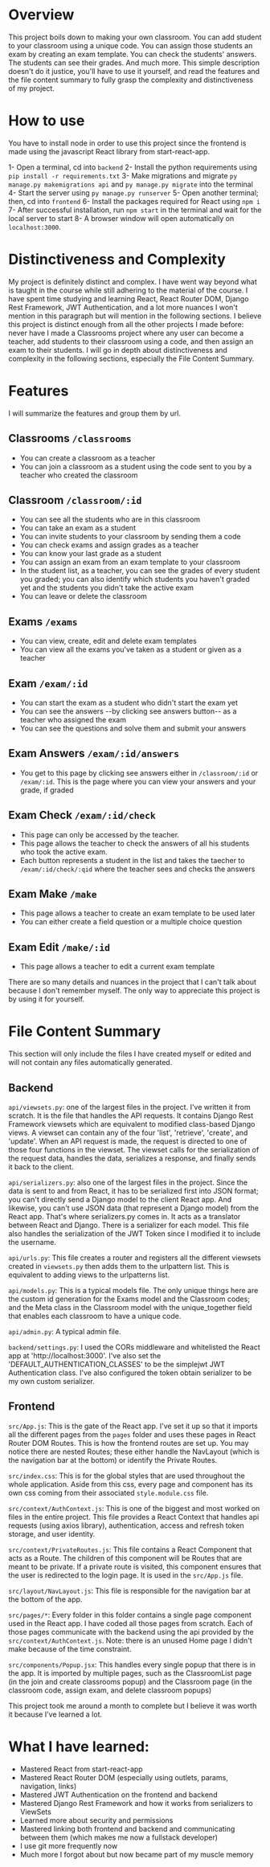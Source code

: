 # Overview

This project boils down to making your own classroom. You can add student to your classroom using a unique code. You can assign those students an exam by creating an exam template. You can check the students' answers. The students can see their grades. And much more. This simple description doesn't do it justice, you'll have to use it yourself, and read the features and the file content summary to fully grasp the complexity and distinctiveness of my project.

# How to use

You have to install node in order to use this project since the frontend is made using the javascript React library from start-react-app.

1- Open a terminal, cd into `backend`
2- Install the python requirements using `pip install -r requirements.txt`
3- Make migrations and migrate `py manage.py makemigrations api` and `py manage.py migrate` into the terminal
4- Start the server using `py manage.py runserver`
5- Open another terminal; then, cd into `frontend`
6- Install the packages required for React using `npm i`
7- After successful installation, run `npm start` in the terminal and wait for the local server to start
8- A browser window will open automatically on `localhost:3000`.

# Distinctiveness and Complexity

My project is definitely distinct and complex. I have went way beyond what is taught in the course while still adhering to the material of the course. I have spent time studying and learning React, React Router DOM, Django Rest Framework, JWT Authentication, and a lot more nuances I won't mention in this paragraph but will mention in the following sections. I believe this project is distinct enough from all the other projects I made before: never have I made a Classrooms project where any user can become a teacher, add students to their classroom using a code, and then assign an exam to their students. I will go in depth about distinctiveness and complexity in the following sections, especially the File Content Summary.

# Features

I will summarize the features and group them by url.

## Classrooms `/classrooms`

- You can create a classroom as a teacher
- You can join a classroom as a student using the code sent to you by a teacher who created the classroom

## Classroom `/classroom/:id`

- You can see all the students who are in this classroom
- You can take an exam as a student
- You can invite students to your classroom by sending them a code
- You can check exams and assign grades as a teacher
- You can know your last grade as a student
- You can assign an exam from an exam template to your classroom
- In the student list, as a teacher, you can see the grades of every student you graded; you can also identify which students you haven't graded yet and the students you didn't take the active exam
- You can leave or delete the classroom

## Exams `/exams`

- You can view, create, edit and delete exam templates
- You can view all the exams you've taken as a student or given as a teacher

## Exam `/exam/:id`

- You can start the exam as a student who didn't start the exam yet
- You can see the answers --by clicking see answers button-- as a teacher who assigned the exam
- You can see the questions and solve them and submit your answers

## Exam Answers `/exam/:id/answers`

- You get to this page by clicking see answers either in `/classroom/:id` or `/exam/:id`. This is the page where you can view your answers and your grade, if graded

## Exam Check `/exam/:id/check`

- This page can only be accessed by the teacher.
- This page allows the teacher to check the answers of all his students who took the active exam.
- Each button represents a student in the list and takes the taecher to `/exam/:id/check/:qid` where the teacher sees and checks the answers

## Exam Make `/make`

- This page allows a teacher to create an exam template to be used later
- You can either create a field question or a multiple choice question

## Exam Edit `/make/:id`

- This page allows a teacher to edit a current exam template

There are so many details and nuances in the project that I can't talk about because I don't remember myself. The only way to appreciate this project is by using it for yourself.

# File Content Summary

This section will only include the files I have created myself or edited and will not contain any files automatically generated.

## Backend

`api/viewsets.py`: one of the largest files in the project. I've written it from scratch. It is the file that handles the API requests. It contains Django Rest Framework viewsets which are equivalent to modified class-based Django views. A viewset can contain any of the four 'list', 'retrieve', 'create', and 'update'. When an API request is made, the request is directed to one of those four functions in the viewset. The viewset calls for the serialization of the request data, handles the data, serializes a response, and finally sends it back to the client.

`api/serializers.py`: also one of the largest files in the project. Since the data is sent to and from React, it has to be serialized first into JSON format; you can't directly send a Django model to the client React app. And likewise, you can't use JSON data (that represent a Django model) from the React app. That's where serializers.py comes in. It acts as a translator between React and Django. There is a serializer for each model. This file also handles the serialization of the JWT Token since I modified it to include the username.

`api/urls.py`: This file creates a router and registers all the different viewsets created in `viewsets.py` then adds them to the urlpattern list. This is equivalent to adding views to the urlpatterns list.

`api/models.py`: This is a typical models file. The only unique things here are the custom id generation for the Exams model and the Classroom codes; and the Meta class in the Classroom model with the unique_together field that enables each classroom to have a unique code.

`api/admin.py`: A typical admin file.

`backend/settings.py`: I used the CORs middleware and whitelisted the React app at 'http://localhost:3000'. I've also set the 'DEFAULT_AUTHENTICATION_CLASSES' to be the simplejwt JWT Authentication class. I've also configured the token obtain serializer to be my own custom serializer.

## Frontend

`src/App.js`: This is the gate of the React app. I've set it up so that it imports all the different pages from the `pages` folder and uses these pages in React Router DOM Routes. This is how the frontend routes are set up. You may notice there are nested Routes; these either handle the NavLayout (which is the navigation bar at the bottom) or identify the Private Routes.

`src/index.css`: This is for the global styles that are used throughout the whole application. Aside from this css, every page and component has its own css coming from their associated `style.module.css` file.

`src/context/AuthContext.js`: This is one of the biggest and most worked on files in the entire project. This file provides a React Context that handles api requests (using axios library), authentication, access and refresh token storage, and user identity.

`src/context/PrivateRoutes.js`: This file contains a React Component that acts as a Route. The children of this component will be Routes that are meant to be private. If a private route is visited, this component ensures that the user is redirected to the login page. It is used in the `src/App.js` file.

`src/layout/NavLayout.js`: This file is responsible for the navigation bar at the bottom of the app.

`src/pages/*`: Every folder in this folder contains a single page component used in the React app. I have coded all those pages from scratch. Each of those pages communicate with the backend using the api provided by the `src/context/AuthContext.js`. Note: there is an unused Home page I didn't make because of the time constraint.

`src/components/Popup.jsx`: This handles every single popup that there is in the app. It is imported by multiple pages, such as the ClassroomList page (in the join and create classrooms popup) and the Classroom page (in the classroom code, assign exam, and delete classroom popups)

This project took me around a month to complete but I believe it was worth it because I've learned a lot.

# What I have learned:

- Mastered React from start-react-app
- Mastered React Router DOM (especially using outlets, params, navigation, links)
- Mastered JWT Authentication on the frontend and backend
- Mastered Django Rest Framework and how it works from serializers to ViewSets
- Learned more about security and permissions
- Mastered linking both frontend and backend and communicating between them (which makes me now a fullstack developer)
- I use git more frequently now
- Much more I forgot about but now became part of my muscle memory
